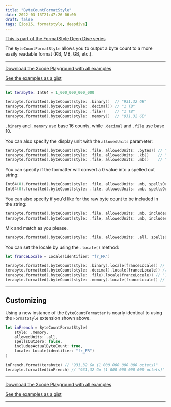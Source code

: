 ```yaml
---
title: "ByteCountFormatStyle"
date: 2022-03-13T21:47:26-06:00
draft: false
tags: [ios15, formatstyle, deepdive]
---
```


[This is part of the FormatStyle Deep Dive series](/posts/formatstyle-deep-dive)

The `ByteCountFormatStyle` allows you to output a byte count to a more easily readable format (KB, MB, GB, etc.).

<hr>

[Download the Xcode Playground with all examples](https://github.com/brettohland/FormatStylesDeepDive/)

[See the examples as a gist](https://gist.github.com/brettohland/0bafc12c89143d5e493e349341b31e9e)

<hr>

```Swift
let terabyte: Int64 = 1_000_000_000_000

terabyte.formatted(.byteCount(style: .binary))  // "931.32 GB"
terabyte.formatted(.byteCount(style: .decimal)) // "1 TB"
terabyte.formatted(.byteCount(style: .file))    // "1 TB"
terabyte.formatted(.byteCount(style: .memory))  // "931.32 GB"
```

`.binary` and `.memory` use base 16 counts, while `.decimal` and `.file` use base 10.

You can also specify the display unit with the `allowedUnits` parameter:

```Swift
terabyte.formatted(.byteCount(style: .file, allowedUnits: .bytes)) // "1,000,000,000,000 bytes"
terabyte.formatted(.byteCount(style: .file, allowedUnits: .kb))    // "1,000,000,000 kB"
terabyte.formatted(.byteCount(style: .file, allowedUnits: .mb))    // "1,000,000 MB"
```

You can specify if the formatter will convert a 0 value into a spelled out string:

```Swift
Int64(0).formatted(.byteCount(style: .file, allowedUnits: .mb, spellsOutZero: true))   // "Zero bytes"
Int64(0).formatted(.byteCount(style: .file, allowedUnits: .mb, spellsOutZero: false))  // "0 MB"
```

You can also specify if you'd like for the raw byte count to be included in the string:

```Swift
terabyte.formatted(.byteCount(style: .file, allowedUnits: .mb, includesActualByteCount: true))  // "1,000,000 MB (1,000,000,000,000 bytes)"
terabyte.formatted(.byteCount(style: .file, allowedUnits: .mb, includesActualByteCount: false)) // "1,000,000 MB"
```

Mix and match as you please.

```Swift
terabyte.formatted(.byteCount(style: .file, allowedUnits: .all, spellsOutZero: true, includesActualByteCount: true)) // "1 TB (1,000,000,000,000 bytes)"
```

You can set the locale by using the `.locale()` method:

```Swift
let franceLocale = Locale(identifier: "fr_FR")

terabyte.formatted(.byteCount(style: .binary).locale(franceLocale)) // "931,32 Go"
terabyte.formatted(.byteCount(style: .decimal).locale(franceLocale)) // "1To"
terabyte.formatted(.byteCount(style: .file).locale(franceLocale)) // "1To"
terabyte.formatted(.byteCount(style: .memory).locale(franceLocale)) // "931,32 Go"
```

<hr>

## Customizing

Using a new instance of the `ByteCountFormatter` is nearly identical to using the `FormatStyle` extension shown above. 

```Swift
let inFrench = ByteCountFormatStyle(
    style: .memory,
    allowedUnits: .all,
    spellsOutZero: false,
    includesActualByteCount: true,
    locale: Locale(identifier: "fr_FR")
)

inFrench.format(terabyte) // "931,32 Go (1 000 000 000 000 octets)"
terabyte.formatted(inFrench) // "931,32 Go (1 000 000 000 000 octets)"
```
<hr>

[Download the Xcode Playground with all examples](https://github.com/brettohland/FormatStylesDeepDive/)

[See the examples as a gist](https://gist.github.com/brettohland/0bafc12c89143d5e493e349341b31e9e)

<hr>